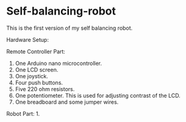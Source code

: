 # Self-balancing-robot

This is the first version of my self balancing robot. 

Hardware Setup:

Remote Controller Part:
1. One Arduino nano microcontroller. 
2. One LCD screen.
3. One joystick.
4. Four push buttons.
5. Five 220 ohm resistors.
6. One potentiometer. This is used for adjusting contrast of the LCD.
7. One breadboard and some jumper wires.

Robot Part:
1. 

